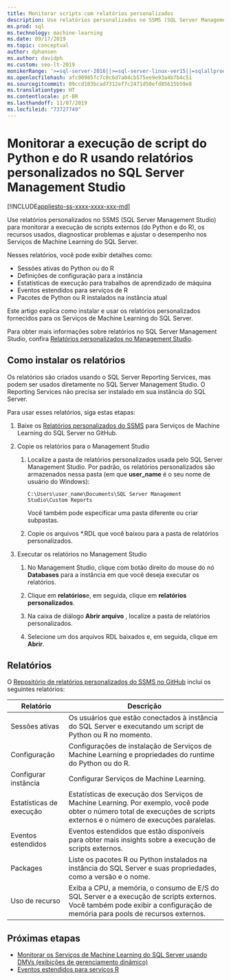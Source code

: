 ```yaml
---
title: Monitorar scripts com relatórios personalizados
description: Use relatórios personalizados no SSMS (SQL Server Management Studio) para monitorar a execução de scripts externos (do Python e do R), os recursos usados, diagnosticar problemas e ajustar o desempenho nos Serviços de Machine Learning do SQL Server.
ms.prod: sql
ms.technology: machine-learning
ms.date: 09/17/2019
ms.topic: conceptual
author: dphansen
ms.author: davidph
ms.custom: seo-lt-2019
monikerRange: '>=sql-server-2016||>=sql-server-linux-ver15||=sqlallproducts-allversions'
ms.openlocfilehash: afc90985fc7c0c6d7a04cb575ee9e93a4b7b4c51
ms.sourcegitcommit: 09ccd103bcad7312ef7c2471d50efd85615b59e8
ms.translationtype: HT
ms.contentlocale: pt-BR
ms.lasthandoff: 11/07/2019
ms.locfileid: "73727749"
---
```

# <a name="monitor-python-and-r-script-execution-using-custom-reports-in-sql-server-management-studio"></a>Monitorar a execução de script do Python e do R usando relatórios personalizados no SQL Server Management Studio
[!INCLUDE[appliesto-ss-xxxx-xxxx-xxx-md](../../includes/appliesto-ss-xxxx-xxxx-xxx-md.md)]

Use relatórios personalizados no SSMS (SQL Server Management Studio) para monitorar a execução de scripts externos (do Python e do R), os recursos usados, diagnosticar problemas e ajustar o desempenho nos Serviços de Machine Learning do SQL Server.

Nesses relatórios, você pode exibir detalhes como:

- Sessões ativas do Python ou do R
- Definições de configuração para a instância
- Estatísticas de execução para trabalhos de aprendizado de máquina
- Eventos estendidos para serviços de R
- Pacotes de Python ou R instalados na instância atual

Este artigo explica como instalar e usar os relatórios personalizados fornecidos para os Serviços de Machine Learning do SQL Server.

Para obter mais informações sobre relatórios no SQL Server Management Studio, confira [Relatórios personalizados no Management Studio](../../ssms/object/custom-reports-in-management-studio.md).

## <a name="how-to-install-the-reports"></a>Como instalar os relatórios

Os relatórios são criados usando o SQL Server Reporting Services, mas podem ser usados diretamente no SQL Server Management Studio. O Reporting Services não precisa ser instalado em sua instância do SQL Server.

Para usar esses relatórios, siga estas etapas:

1. Baixe os [Relatórios personalizados do SSMS](https://github.com/Microsoft/sql-server-samples/tree/master/samples/features/machine-learning-services/ssms-custom-reports) para Serviços de Machine Learning do SQL Server no GitHub.

2. Copie os relatórios para o Management Studio

    1. Localize a pasta de relatórios personalizados usada pelo SQL Server Management Studio. Por padrão, os relatórios personalizados são armazenados nessa pasta (em que **user_name** é o seu nome de usuário do Windows):

        `C:\Users\user_name\Documents\SQL Server Management Studio\Custom Reports`

       Você também pode especificar uma pasta diferente ou criar subpastas.

    2. Copie os arquivos *.RDL que você baixou para a pasta de relatórios personalizados.

3. Executar os relatórios no Management Studio

    1. No Management Studio, clique com botão direito do mouse do nó **Databases** para a instância em que você deseja executar os relatórios.

    2. Clique em **relatórios**e, em seguida, clique em **relatórios personalizados**.

    3. Na caixa de diálogo **Abrir arquivo** , localize a pasta de relatórios personalizados.

    4. Selecione um dos arquivos RDL baixados e, em seguida, clique em **Abrir**.

## <a name="reports"></a>Relatórios

O [Repositório de relatórios personalizados do SSMS no GitHub](https://github.com/Microsoft/sql-server-samples/tree/master/samples/features/machine-learning-services/ssms-custom-reports) inclui os seguintes relatórios:

| Relatório | Descrição |
|-|-|
| Sessões ativas | Os usuários que estão conectados à instância do SQL Server e executando um script de Python ou R no momento. |
| Configuração | Configurações de instalação de Serviços de Machine Learning e propriedades do runtime do Python ou do R. |
| Configurar instância | Configurar Serviços de Machine Learning. |
| Estatísticas de execução | Estatísticas de execução dos Serviços de Machine Learning. Por exemplo, você pode obter o número total de execuções de scripts externos e o número de execuções paralelas. |
| Eventos estendidos | Eventos estendidos que estão disponíveis para obter mais insights sobre a execução de scripts externos. |
| Packages | Liste os pacotes R ou Python instalados na instância do SQL Server e suas propriedades, como a versão e o nome. |
| Uso de recurso | Exiba a CPU, a memória, o consumo de E/S do SQL Server e a execução de scripts externos. Você também pode exibir a configuração de memória para pools de recursos externos. |

## <a name="next-steps"></a>Próximas etapas

- [Monitorar os Serviços de Machine Learning do SQL Server usando DMVs (exibições de gerenciamento dinâmico)](monitor-sql-server-machine-learning-services-using-dynamic-management-views.md)
- [Eventos estendidos para serviços R](../r/extended-events-for-sql-server-r-services.md)
